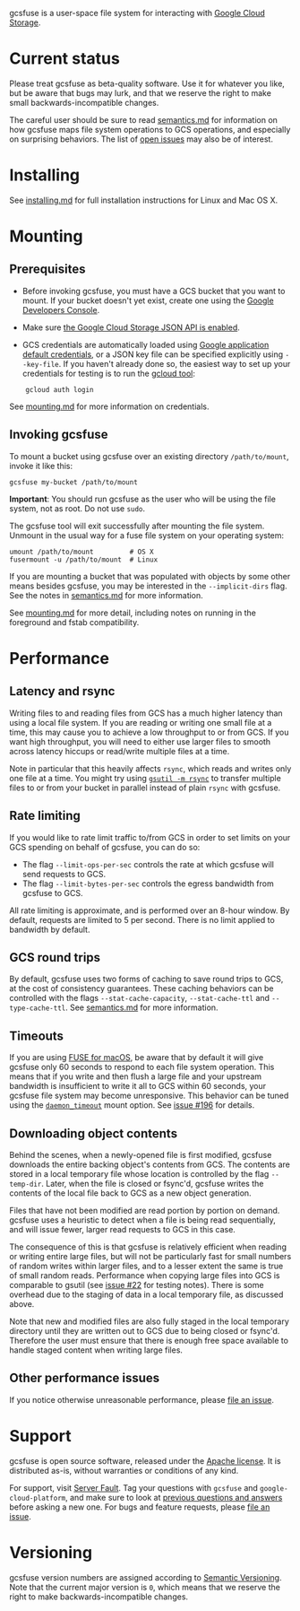 gcsfuse is a user-space file system for interacting with [Google Cloud
Storage][gcs].

[gcs]: https://cloud.google.com/storage/

# Current status

Please treat gcsfuse as beta-quality software. Use it for whatever you like, but
be aware that bugs may lurk, and that we reserve the right to make small
backwards-incompatible changes.

The careful user should be sure to read [semantics.md][] for information on how
gcsfuse maps file system operations to GCS operations, and especially on
surprising behaviors. The list of [open issues][issues] may also be of interest.

[semantics.md]: docs/semantics.md
[issues]: https://github.com/GoogleCloudPlatform/gcsfuse/issues


# Installing

See [installing.md][] for full installation instructions for Linux and Mac OS X.

[installing.md]: docs/installing.md


# Mounting

## Prerequisites

* Before invoking gcsfuse, you must have a GCS bucket that you want to mount. If
your bucket doesn't yet exist, create one using the
[Google Developers Console][console].

[console]: https://console.cloud.google.com

* Make sure [the Google Cloud Storage JSON API is enabled][enableAPI].

[enableAPI]: https://cloud.google.com/storage/docs/json_api/#activating

* GCS credentials are automatically loaded using [Google application default
credentials][app-default-credentials], or a JSON key file can be specified
explicitly using `--key-file`. If you haven't already done so, the easiest way
to set up your credentials for testing is to run the [gcloud tool][]:

```
    gcloud auth login
```
  See [mounting.md][] for more information on credentials.

[gcloud tool]: https://cloud.google.com/sdk/gcloud/
[app-default-credentials]: https://developers.google.com/identity/protocols/application-default-credentials#howtheywork
[mounting.md]: /docs/mounting.md

## Invoking gcsfuse

To mount a bucket using gcsfuse over an existing directory `/path/to/mount`,
invoke it like this:

```
gcsfuse my-bucket /path/to/mount
```

**Important**: You should run gcsfuse as the user who will be using the file
system, not as root. Do not use `sudo`.

The gcsfuse tool will exit successfully after mounting the file system. Unmount
in the usual way for a fuse file system on your operating system:

    umount /path/to/mount         # OS X
    fusermount -u /path/to/mount  # Linux

If you are mounting a bucket that was populated with objects by some other means
besides gcsfuse, you may be interested in the `--implicit-dirs` flag. See the
notes in [semantics.md][semantics-implicit-dirs] for more information.

[semantics-implicit-dirs]: docs/semantics.md#implicit-directories

See [mounting.md][] for more detail, including notes on running in the
foreground and fstab compatibility.

[mounting.md]: /docs/mounting.md


# Performance

## Latency and rsync

Writing files to and reading files from GCS has a much higher latency than using
a local file system. If you are reading or writing one small file at a time,
this may cause you to achieve a low throughput to or from GCS. If you want high
throughput, you will need to either use larger files to smooth across latency
hiccups or read/write multiple files at a time.

Note in particular that this heavily affects `rsync`, which reads and writes
only one file at a time. You might try using [`gsutil -m rsync`][gsutil rsync]
to transfer multiple files to or from your bucket in parallel instead of plain
`rsync` with gcsfuse.

[gsutil rsync]: https://cloud.google.com/storage/docs/gsutil/commands/rsync

## Rate limiting

If you would like to rate limit traffic to/from GCS in order to set limits on
your GCS spending on behalf of gcsfuse, you can do so:

*   The flag `--limit-ops-per-sec` controls the rate at which gcsfuse will send
    requests to GCS.
*   The flag `--limit-bytes-per-sec` controls the egress
    bandwidth from gcsfuse to GCS.

All rate limiting is approximate, and is performed over an 8-hour window. By
default, requests are limited to 5 per second. There is no limit applied to
bandwidth by default.

## GCS round trips

By default, gcsfuse uses two forms of caching to save round trips to GCS, at the
cost of consistency guarantees. These caching behaviors can be controlled with
the flags `--stat-cache-capacity`, `--stat-cache-ttl` and `--type-cache-ttl`. See
[semantics.md](docs/semantics.md#caching) for more information.

## Timeouts

If you are using [FUSE for macOS](https://osxfuse.github.io/), be aware that by
default it will give gcsfuse only 60 seconds to respond to each file system
operation. This means that if you write and then flush a large file and your
upstream bandwidth is insufficient to write it all to GCS within 60 seconds,
your gcsfuse file system may become unresponsive. This behavior can be tuned
using the [`daemon_timeout`][timeout] mount option. See [issue #196][] for
details.

[timeout]: https://github.com/osxfuse/osxfuse/wiki/Mount-options#daemon_timeout
[issue #196]: https://github.com/GoogleCloudPlatform/gcsfuse/issues/196


## Downloading object contents

Behind the scenes, when a newly-opened file is first modified, gcsfuse downloads
the entire backing object's contents from GCS. The contents are stored in a
local temporary file whose location is controlled by the flag `--temp-dir`.
Later, when the file is closed or fsync'd, gcsfuse writes the contents of the
local file back to GCS as a new object generation.

Files that have not been modified are read portion by portion on demand. gcsfuse
uses a heuristic to detect when a file is being read sequentially, and will
issue fewer, larger read requests to GCS in this case.

The consequence of this is that gcsfuse is relatively efficient when reading or
writing entire large files, but will not be particularly fast for small numbers
of random writes within larger files, and to a lesser extent the same is true of
small random reads. Performance when copying large files into GCS is comparable
to gsutil (see [issue #22][issue-22] for testing notes). There is some overhead
due to the staging of data in a local temporary file, as discussed above.

[issue-22]: https://github.com/GoogleCloudPlatform/gcsfuse/issues/22

Note that new and modified files are also fully staged in the local temporary
directory until they are written out to GCS due to being closed or fsync'd.
Therefore the user must ensure that there is enough free space available to
handle staged content when writing large files.

## Other performance issues

If you notice otherwise unreasonable performance, please [file an
issue][issues].

[issues]: https://github.com/googlecloudplatform/gcsfuse/issues

# Support

gcsfuse is open source software, released under the [Apache license](LICENSE).
It is distributed as-is, without warranties or conditions of any kind.

For support, visit [Server Fault][sf]. Tag your questions with `gcsfuse` and
`google-cloud-platform`, and make sure to look at
[previous questions and answers][previous] before asking a new one. For bugs and
feature requests, please [file an issue][issues].

[sf]: http://serverfault.com/
[previous]: http://serverfault.com/questions/tagged/gcsfuse


# Versioning

gcsfuse version numbers are assigned according to [Semantic
Versioning][semver]. Note that the current major version is `0`, which means
that we reserve the right to make backwards-incompatible changes.

[semver]: http://semver.org/
